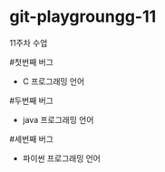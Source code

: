 # git-playgroungg-11
11주차 수업


#첫번째 버그
- C 프로그래밍 언어

#두번째 버그
- java 프로그래밍 언어

#세번째 버그
- 파이썬 프로그래밍 언어
